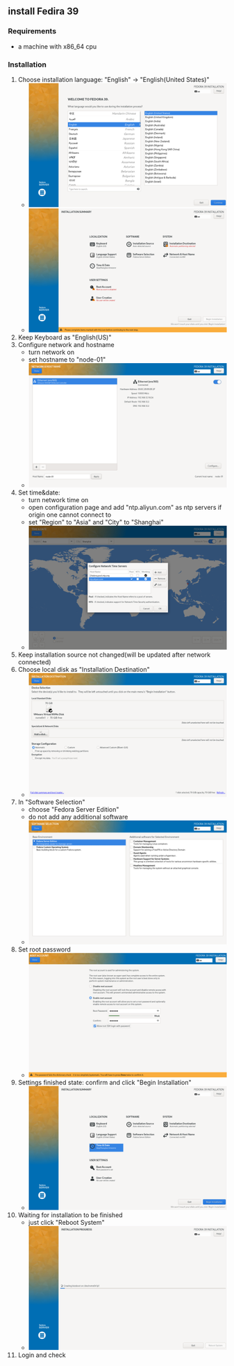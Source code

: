 ## install Fedira 39

### Requirements
* a machine with x86_64 cpu

### Installation
1. Choose installation language: "English" -> "English(United States)"
    + ![choose installation language](resources/choose.installation.language.png ':size=25%')
    + ![installation summary origin](resources/installation.summary.origin.png ':size=25%')
2. Keep Keyboard as "English(US)"
3. Configure network and hostname
    + turn network on
    + set hostname to "node-01"
    + ![configure network and hostname](resources/configure.network.and.hostname.png ':size=25%')
4. Set time&date:
    + turn network time on
    + open configuration page and add "ntp.aliyun.com" as ntp servers if origin one cannot connect to
    + set "Region" to "Asia" and "City" to "Shanghai"
    + ![set date and time](resources/set.date.and.time.png ':size=25%')
5. Keep installation source not changed(will be updated after network connected)
6. Choose local disk as "Installation Destination"
    + ![choose installation destination](resources/choose.installation.destination.png ':size=25%')
7. In "Software Selection"
    + choose "Fedora Server Edition"
    + do not add any additional software
    + ![software selection](resources/software.selection.png ':size=25%')
8. Set root password
    + ![set root password](resources/set.root.password.png ':size=25%')
9. Settings finished state: confirm and click "Begin Installation"
    + ![installation summary finished](resources/installation.summary.finished.png ':size=25%')
10. Waiting for installation to be finished
    + just click "Reboot System"
    + ![waiting for installation finished](resources/waiting.for.installation.finished.png ':size=25%')
11. Login and check
